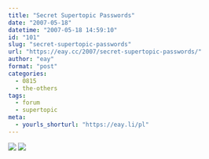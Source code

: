 ```yaml
---
title: "Secret Supertopic Passwords"
date: "2007-05-18"
datetime: "2007-05-18 14:59:10"
id: "101"
slug: "secret-supertopic-passwords"
url: "https://eay.cc/2007/secret-supertopic-passwords/"
author: "eay"
format: "post"
categories:
  - 0815
  - the-others
tags:
  - forum
  - supertopic
meta:
  - yourls_shorturl: "https://eay.li/pl"
---
```


![](/uploads/2007/supertopic1.gif) ![](/uploads/2007/supertopic2.gif)
